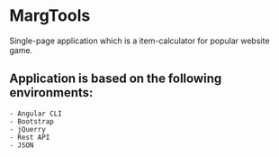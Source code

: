 # MargTools

Single-page application which is a item-calculator for popular website game.

## Application is based on the following environments:
```
- Angular CLI
- Bootstrap
- jQuerry
- Rest API
- JSON
```
